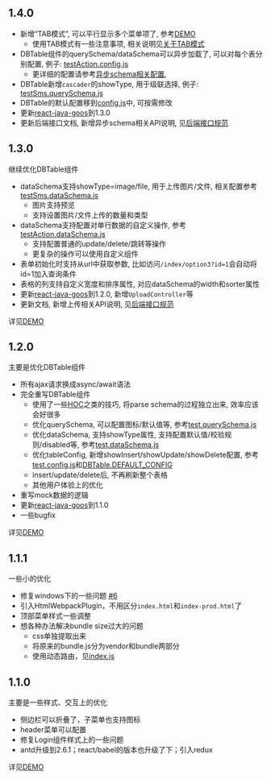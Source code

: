 ## 1.4.0

* 新增“TAB模式”, 可以平行显示多个菜单项了, 参考[DEMO](http://jiangxy.github.io/react-antd-admin/tabMode)
    * 使用TAB模式有一些注意事项, 相关说明见[关于TAB模式](docs/TabMode.md)
* DBTable组件的querySchema/dataSchema可以异步加载了, 可以对每个表分别配置, 例子: [testAction.config.js](src/schema/testAction.config.js#L7)
    * 更详细的配置请参考[异步schema相关配置](docs/AsyncSchema.md), 
* DBTable新增`cascader`的showType, 用于级联选择, 例子: [testSms.querySchema.js](src/schema/testSms.querySchema.js#L38)
* DBTable的默认配置移到[config.js](src/config.js#L68)中, 可按需修改
* 更新[react-java-goos](https://github.com/jiangxy/react-java-goos)到1.3.0
* 更新后端接口文档, 新增异步schema相关API说明, 见[后端接口规范](docs/Ajax.md)

## 1.3.0

继续优化DBTable组件

* dataSchema支持showType=image/file, 用于上传图片/文件, 相关配置参考[testSms.dataSchema.js](src/schema/testSms.dataSchema.js#L27)
  * 图片支持预览
  * 支持设置图片/文件上传的数量和类型
* dataSchema支持配置对单行数据的自定义操作, 参考[testAction.dataSchema.js](src/schema/testAction.dataSchema.js#L52)
  * 支持配置普通的update/delete/跳转等操作
  * 更复杂的操作可以使用自定义组件
* 表单初始化时支持从url中获取参数, 比如访问`/index/option3?id=1`会自动将id=1加入查询条件
* 表格的列支持自定义宽度和排序属性, 对应dataSchema的width和sorter属性
* 更新[react-java-goos](https://github.com/jiangxy/react-java-goos)到1.2.0, 新增`UploadController`等
* 更新文档, 新增上传相关API说明, 见[后端接口规范](docs/Ajax.md)

详见[DEMO](http://jiangxy.github.io/react-antd-admin)

## 1.2.0

主要是优化DBTable组件

* 所有ajax请求换成async/await语法
* 完全重写DBTable组件
  * 使用了一些[HOC](https://facebook.github.io/react/docs/higher-order-components.html)之类的技巧, 将parse schema的过程独立出来, 效率应该会好很多
  * 优化querySchema, 可以配置图标/默认值等, 参考[test.querySchema.js](src/schema/test.querySchema.js)
  * 优化dataSchema, 支持showType属性, 支持配置默认值/校验规则/disabled等, 参考[test.dataSchema.js](src/schema/test.dataSchema.js)
  * 优化tableConfig, 新增showInsert/showUpdate/showDelete配置, 参考[test.config.js](src/schema/test.config.js)和[DBTable.DEFAULT_CONFIG](src/config.js#L68)
  * insert/update/delete后, 不再刷新整个表格
  * 其他用户体验上的优化
* 重写mock数据的逻辑
* 更新[react-java-goos](https://github.com/jiangxy/react-java-goos)到1.1.0
* 一些bugfix

详见[DEMO](http://jiangxy.github.io/react-antd-admin)
  
## 1.1.1

一些小的优化

* 修复windows下的一些问题 [#6](https://github.com/jiangxy/react-antd-admin/issues/6)
* 引入HtmlWebpackPlugin，不用区分`index.html`和`index-prod.html`了
* 顶部菜单样式一些调整
* 想各种办法解决bundle size过大的问题
  * css单独提取出来
  * 将原来的bundle.js分为vendor和bundle两部分
  * 使用动态路由，见[index.js](src/index.js)
  
## 1.1.0

主要是一些样式、交互上的优化

* 侧边栏可以折叠了，子菜单也支持图标
* header菜单可以配置
* 修复Login组件样式上的一些问题
* antd升级到2.6.1；react/babel的版本也升级了下；引入redux

详见[DEMO](http://jiangxy.github.io/react-antd-admin)
